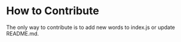 # How to Contribute
The only way to contribute is to add new words to index.js or update README.md.
